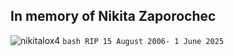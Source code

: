 ## In memory of Nikita Zaporochec

![nikitalox4](https://github.com/user-attachments/assets/74c59895-0110-43f1-8e3b-b9734d894c45)
``bash
RIP 15 August 2006- 1 June 2025
``
